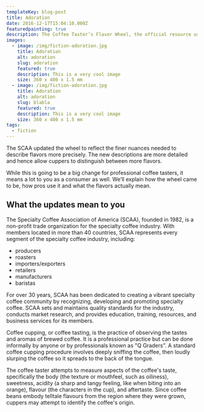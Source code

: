 ```yaml
---
templateKey: blog-post
title: Adoration
date: 2016-12-17T15:04:10.000Z
featuredpainting: true
description: The Coffee Taster’s Flavor Wheel, the official resource used by coffee tasters, has been revised for the first time this year.
images:
  - image: /img/fiction-adoration.jpg
    title: Adoration
    alt: adoration
    slug: adoration
    featured: true
    description: This is a very cool image
    size: 360 x 480 x 1.5 mm
  - image: /img/fiction-adoration.jpg
    title: Adoration
    alt: adoration
    slug: blabla
    featured: true
    description: This is a very cool image
    size: 360 x 480 x 1.5 mm
tags:
  - fiction
---
```

The SCAA updated the wheel to reflect the finer nuances needed to describe flavors more precisely. The new descriptions are more detailed and hence allow cuppers to distinguish between more flavors.

While this is going to be a big change for professional coffee tasters, it means a lot to you as a consumer as well. We’ll explain how the wheel came to be, how pros use it and what the flavors actually mean.

## What the updates mean to you

The Specialty Coffee Association of America (SCAA), founded in 1982, is a non-profit trade organization for the specialty coffee industry. With members located in more than 40 countries, SCAA represents every segment of the specialty coffee industry, including:

* producers
* roasters
* importers/exporters
* retailers
* manufacturers
* baristas

For over 30 years, SCAA has been dedicated to creating a vibrant specialty coffee community by recognizing, developing and promoting specialty coffee. SCAA sets and maintains quality standards for the industry, conducts market research, and provides education, training, resources, and business services for its members.

Coffee cupping, or coffee tasting, is the practice of observing the tastes and aromas of brewed coffee. It is a professional practice but can be done informally by anyone or by professionals known as "Q Graders". A standard coffee cupping procedure involves deeply sniffing the coffee, then loudly slurping the coffee so it spreads to the back of the tongue.

The coffee taster attempts to measure aspects of the coffee's taste, specifically the body (the texture or mouthfeel, such as oiliness), sweetness, acidity (a sharp and tangy feeling, like when biting into an orange), flavour (the characters in the cup), and aftertaste. Since coffee beans embody telltale flavours from the region where they were grown, cuppers may attempt to identify the coffee's origin.

